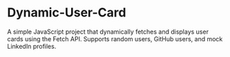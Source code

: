 # Dynamic-User-Card
A simple JavaScript project that dynamically fetches and displays user cards using the Fetch API. Supports random users, GitHub users, and mock LinkedIn profiles.
